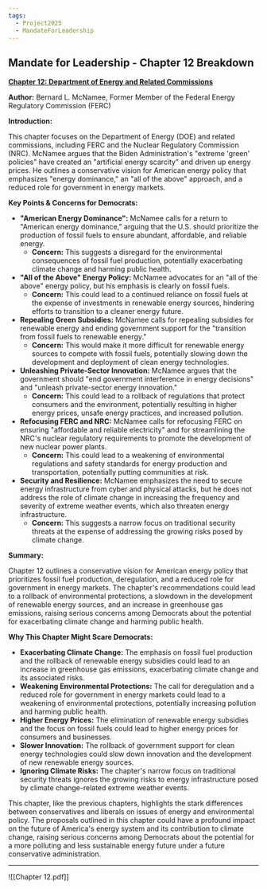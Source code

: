 ```yaml
---
tags:
  - Project2025
  - MandateForLeadership
---
```

## Mandate for Leadership - Chapter 12 Breakdown

**[Chapter 12: Department of Energy and Related Commissions](../../Documents/Project_2025_Chapters/Chapter_12.pdf)**

**Author:** Bernard L. McNamee, Former Member of the Federal Energy Regulatory Commission (FERC)

**Introduction:**

This chapter focuses on the Department of Energy (DOE) and related commissions, including FERC and the Nuclear Regulatory Commission (NRC). McNamee argues that the Biden Administration's "extreme 'green' policies" have created an "artificial energy scarcity" and driven up energy prices. He outlines a conservative vision for American energy policy that emphasizes "energy dominance," an "all of the above" approach, and a reduced role for government in energy markets.

**Key Points & Concerns for Democrats:**

* **"American Energy Dominance":** McNamee calls for a return to "American energy dominance," arguing that the U.S. should prioritize the production of fossil fuels to ensure abundant, affordable, and reliable energy.
    * **Concern:** This suggests a disregard for the environmental consequences of fossil fuel production, potentially exacerbating climate change and harming public health.
* **"All of the Above" Energy Policy:** McNamee advocates for an "all of the above" energy policy, but his emphasis is clearly on fossil fuels.
    * **Concern:** This could lead to a continued reliance on fossil fuels at the expense of investments in renewable energy sources, hindering efforts to transition to a cleaner energy future.
* **Repealing Green Subsidies:** McNamee calls for repealing subsidies for renewable energy and ending government support for the "transition from fossil fuels to renewable energy."
    * **Concern:** This would make it more difficult for renewable energy sources to compete with fossil fuels, potentially slowing down the development and deployment of clean energy technologies.
* **Unleashing Private-Sector Innovation:** McNamee argues that the government should "end government interference in energy decisions" and "unleash private-sector energy innovation."
    * **Concern:** This could lead to a rollback of regulations that protect consumers and the environment, potentially resulting in higher energy prices, unsafe energy practices, and increased pollution.
* **Refocusing FERC and NRC:** McNamee calls for refocusing FERC on ensuring "affordable and reliable electricity" and for streamlining the NRC's nuclear regulatory requirements to promote the development of new nuclear power plants.
    * **Concern:** This could lead to a weakening of environmental regulations and safety standards for energy production and transportation, potentially putting communities at risk.
* **Security and Resilience:** McNamee emphasizes the need to secure energy infrastructure from cyber and physical attacks, but he does not address the role of climate change in increasing the frequency and severity of extreme weather events, which also threaten energy infrastructure.
    * **Concern:** This suggests a narrow focus on traditional security threats at the expense of addressing the growing risks posed by climate change.

**Summary:**

Chapter 12 outlines a conservative vision for American energy policy that prioritizes fossil fuel production, deregulation, and a reduced role for government in energy markets. The chapter's recommendations could lead to a rollback of environmental protections, a slowdown in the development of renewable energy sources, and an increase in greenhouse gas emissions, raising serious concerns among Democrats about the potential for exacerbating climate change and harming public health.

**Why This Chapter Might Scare Democrats:**

* **Exacerbating Climate Change:** The emphasis on fossil fuel production and the rollback of renewable energy subsidies could lead to an increase in greenhouse gas emissions, exacerbating climate change and its associated risks.
* **Weakening Environmental Protections:** The call for deregulation and a reduced role for government in energy markets could lead to a weakening of environmental protections, potentially increasing pollution and harming public health.
* **Higher Energy Prices:** The elimination of renewable energy subsidies and the focus on fossil fuels could lead to higher energy prices for consumers and businesses.
* **Slower Innovation:** The rollback of government support for clean energy technologies could slow down innovation and the development of new renewable energy sources.
* **Ignoring Climate Risks:** The chapter's narrow focus on traditional security threats ignores the growing risks to energy infrastructure posed by climate change-related extreme weather events.

This chapter, like the previous chapters, highlights the stark differences between conservatives and liberals on issues of energy and environmental policy. The proposals outlined in this chapter could have a profound impact on the future of America's energy system and its contribution to climate change, raising serious concerns among Democrats about the potential for a more polluting and less sustainable energy future under a future conservative administration. 

----

![[Chapter 12.pdf]]